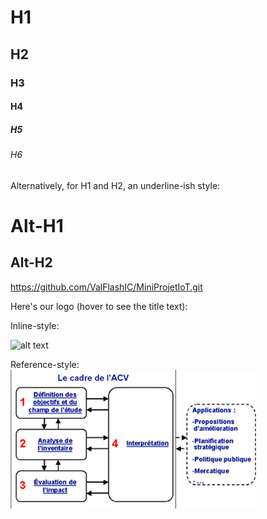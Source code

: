 # H1
## H2
### H3
#### H4
##### H5
###### H6

Alternatively, for H1 and H2, an underline-ish style:

Alt-H1
======

Alt-H2
------


https://github.com/ValFlashIC/MiniProjetIoT.git

Here's our logo (hover to see the title text):

Inline-style: 

![alt text](https://github.com/ValFlashIC/MiniProjetIoT/Images/consommer_acv-4etapes_ademe.jpg "Logo Title Text 1")

Reference-style: 
![alt text][logo]

[logo]: https://github.com/ValFlashIC/MiniProjetIoT/raw/master/Images/consommer_acv-4etapes_ademe.jpg "Logo Title Text 2"
